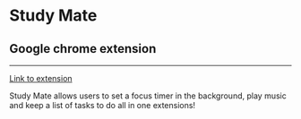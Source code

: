 # Study Mate
## Google chrome extension

---
[Link to extension](https://chrome.google.com/webstore/detail/studymate/miigginhjifopmloihnddkfagcncfmmg?hl=en)

Study Mate allows users to set a focus timer in the background, play music and keep a list of tasks to do all in one extensions!
